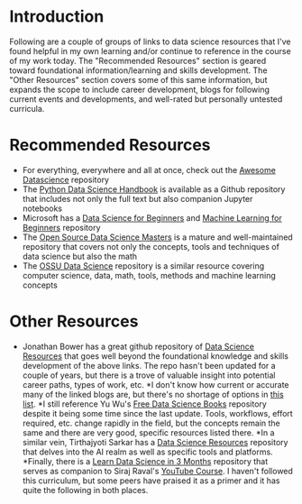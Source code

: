 # Introduction
Following are a couple of groups of links to data science resources that I've found helpful in my own learning and/or continue to reference in the course of my work today. The "Recommended Resources" section is geared toward foundational information/learning and skills development. The "Other Resources" section covers some of this same information, but expands the scope to include career development, blogs for following current events and developments, and well-rated but personally untested curricula.

# Recommended Resources
* For everything, everywhere and all at once, check out the [Awesome Datascience][1] repository
* The [Python Data Science Handbook][2] is available as a Github repository that includes not only the full text but also companion Jupyter notebooks
* Microsoft has a [Data Science for Beginners][3] and [Machine Learning for Beginners][4] repository
* The [Open Source Data Science Masters][5] is a mature and well-maintained repository that covers not only the concepts, tools and techniques of data science but also the math
* The [OSSU Data Science][6] repository is a similar resource covering computer science, data, math, tools, methods and machine learning concepts

# Other Resources
* Jonathan Bower has a great github repository of [Data Science Resources][7] that goes well beyond the foundational knowledge and skills development of the above links. The repo hasn't been updated for a couple of years, but there is a trove of valuable insight into potential career paths, types of work, etc.
*I don't know how current or accurate many of the linked blogs are, but there's no shortage of options in [this list][8].
*I still reference Yu Wu's [Free Data Science Books][9] repository despite it being some time since the last update. Tools, workflows, effort required, etc. change rapidly in the field, but the concepts remain the same and there are very good, specific resources listed there.
*In a similar vein, Tirthajyoti Sarkar has a [Data Science Resources][10] repository that delves into the AI realm as well as specific tools and platforms.
*Finally, there is a [Learn Data Science in 3 Months][11] repository that serves as companion to Siraj Raval's [YouTube Course][12]. I haven't followed this curriculum, but some peers have praised it as a primer and it has quite the following in both places.

# 



[1]: https://github.com/academic/awesome-datascience
[2]: https://github.com/jakevdp/PythonDataScienceHandbook
[3]: https://github.com/microsoft/Data-Science-For-Beginners
[4]: https://github.com/microsoft/ML-For-Beginners
[5]: https://github.com/datasciencemasters/go
[6]: https://github.com/ossu/data-science
[7]: https://github.com/jonathan-bower/DataScienceResources
[8]: https://github.com/rushter/data-science-blogs
[9]: https://github.com/chaconnewu/free-data-science-books
[10]: https://github.com/tirthajyoti/Data-science-best-resources
[11]: https://github.com/llSourcell/Learn_Data_Science_in_3_Months
[12]: https://www.youtube.com/watch?v=9rDhY1P3YLA

